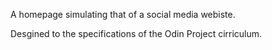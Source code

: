A homepage simulating that of a social media webiste.

Desgined to the specifications of the Odin Project cirriculum.
